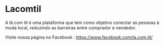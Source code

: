 # Lacomtil

A lã com til é uma plataforma que tem como objetivo conectar as pessoas à moda local, 
reduzindo as barreiras entre comprador e vendedor.


Visite nossa página no Facebook :
https://www.facebook.com/la.com.til/